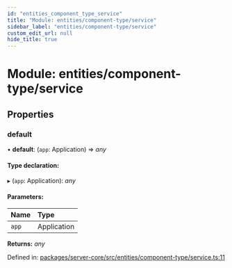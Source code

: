 ```yaml
---
id: "entities_component_type_service"
title: "Module: entities/component-type/service"
sidebar_label: "entities/component-type/service"
custom_edit_url: null
hide_title: true
---
```


# Module: entities/component-type/service

## Properties

### default

• **default**: (`app`: Application) => *any*

#### Type declaration:

▸ (`app`: Application): *any*

#### Parameters:

| Name | Type |
| :------ | :------ |
| `app` | Application |

**Returns:** *any*

Defined in: [packages/server-core/src/entities/component-type/service.ts:11](https://github.com/xr3ngine/xr3ngine/blob/2d83606b6/packages/server-core/src/entities/component-type/service.ts#L11)
